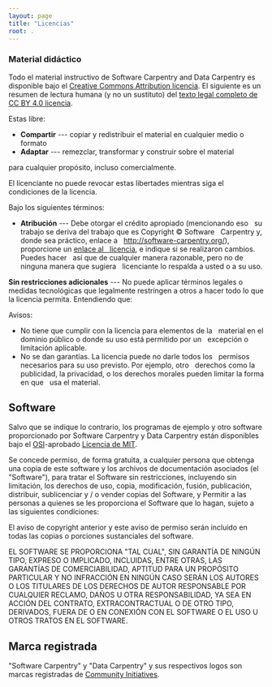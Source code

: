 ```yaml
---
layout: page
title: "Licencias"
root: .
---
```

### Material didáctico

Todo el material instructivo de Software Carpentry and Data Carpentry es
disponible bajo el [Creative Commons Attribution
licencia][cc-por-humano]. El siguiente es un resumen de lectura humana
(y no un sustituto) del [texto legal completo de CC BY 4.0
licencia][cc-by-legal].

Estas libre:

* **Compartir** --- copiar y redistribuir el material en cualquier medio o formato
* **Adaptar** --- remezclar, transformar y construir sobre el material

para cualquier propósito, incluso comercialmente.

El licenciante no puede revocar estas libertades mientras siga el
condiciones de la licencia.

Bajo los siguientes términos:

* **Atribución** --- Debe otorgar el crédito apropiado (mencionando eso
  su trabajo se deriva del trabajo que es Copyright © Software
  Carpentry y, donde sea práctico, enlace a
  http://software-carpentry.org/), proporcione un [enlace al
  licencia][cc-por-humano], e indique si se realizaron cambios. Puedes hacer
  así que de cualquier manera razonable, pero no de ninguna manera que sugiera
  licenciante lo respalda a usted o a su uso.

**Sin restricciones adicionales** --- No puede aplicar términos legales o
medidas tecnológicas que legalmente restringen a otros a hacer
todo lo que la licencia permita. Entendiendo que:

Avisos:

* No tiene que cumplir con la licencia para elementos de la
  material en el dominio público o donde su uso está permitido por un
  excepción o limitación aplicable.
* No se dan garantías. La licencia puede no darle todos los
  permisos necesarios para su uso previsto. Por ejemplo, otro
  derechos como la publicidad, la privacidad, o los derechos morales pueden limitar la forma en que
  usa el material.

## Software

Salvo que se indique lo contrario, los programas de ejemplo y otro software
proporcionado por Software Carpentry y Data Carpentry están disponibles bajo el
[OSI][osi]-aprobado
[Licencia de MIT][mit-license].

Se concede permiso, de forma gratuita, a cualquier persona que obtenga
una copia de este software y los archivos de documentación asociados (el
"Software"), para tratar el Software sin restricciones, incluyendo
sin limitación, los derechos de uso, copia, modificación, fusión, publicación,
distribuir, sublicenciar y / o vender copias del Software, y
Permitir a las personas a quienes se les proporciona el Software que lo hagan, sujeto a
las siguientes condiciones:

El aviso de copyright anterior y este aviso de permiso serán
incluido en todas las copias o porciones sustanciales del software.

EL SOFTWARE SE PROPORCIONA "TAL CUAL", SIN GARANTÍA DE NINGÚN TIPO,
EXPRESO O IMPLICADO, INCLUIDAS, ENTRE OTRAS, LAS GARANTÍAS DE
COMERCIABILIDAD, APTITUD PARA UN PROPÓSITO PARTICULAR Y
NO INFRACCIÓN EN NINGÚN CASO SERÁN LOS AUTORES O LOS TITULARES DE LOS DERECHOS DE AUTOR
RESPONSABLE POR CUALQUIER RECLAMO, DAÑOS U OTRA RESPONSABILIDAD, YA SEA EN ACCIÓN
DEL CONTRATO, EXTRACONTRACTUAL O DE OTRO TIPO, DERIVADOS, FUERA DE O EN CONEXIÓN
CON EL SOFTWARE O EL USO U OTROS TRATOS EN EL SOFTWARE.

## Marca registrada

"Software Carpentry" y "Data Carpentry" y sus respectivos logos
son marcas registradas de [Community Initiatives][ci].

[cc-por-humano]: https://creativecommons.org/licenses/by/4.0/
[cc-by-legal]: https://creativecommons.org/licenses/by/4.0/legalcode
[mit-license]: https://opensource.org/licenses/mit-license.html
[ci]: http://communityin.org/
[osi]: https://opensource.org

